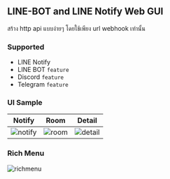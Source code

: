 ## LINE-BOT and LINE Notify Web GUI
สร้าง http api แบบง่ายๆ โดยใช้เพียง url webhook เท่านั้น

### Supported
- LINE Notify
- LINE BOT `feature`
- Discord `feature`
- Telegram `feature`

### UI Sample

| Notify | Room | Detail |
| --- | ----------- | ----------- |
| ![notify](~/static/liff-notify.png) | ![room](~/static/liff-room.png) | ![detail](~/static/liff-detail.png) |

### Rich Menu

![richmenu](/richmenu.jpg)

